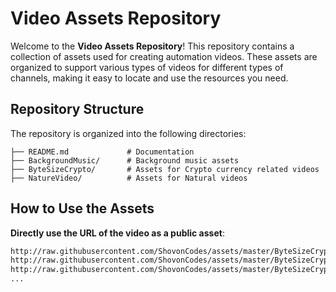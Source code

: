 # Video Assets Repository

Welcome to the **Video Assets Repository**! This repository contains a collection of assets used for creating automation videos. These assets are organized to support various types of videos for different types of channels, making it easy to locate and use the resources you need.

## Repository Structure
The repository is organized into the following directories:

```
├── README.md             # Documentation
├── BackgroundMusic/      # Background music assets
├── ByteSizeCrypto/       # Assets for Crypto currency related videos
├── NatureVideo/          # Assets for Natural videos
```

## How to Use the Assets

**Directly use the URL of the video as a public asset**:
   ```bash
   http://raw.githubusercontent.com/ShovonCodes/assets/master/ByteSizeCrypto/1.mp4
   http://raw.githubusercontent.com/ShovonCodes/assets/master/ByteSizeCrypto/2.mp4
   http://raw.githubusercontent.com/ShovonCodes/assets/master/ByteSizeCrypto/3.mp4
   ...
   ```

